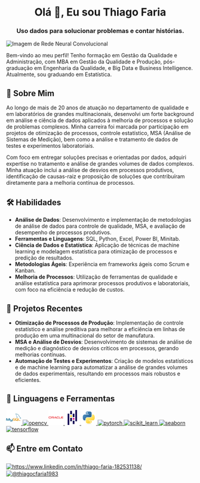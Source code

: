<h1 align="center">Olá 👋, Eu sou Thiago Faria</h1>
<h3 align="center">Uso dados para solucionar problemas e contar histórias.</h3>

![Imagem de Rede Neural Convolucional](https://img.odcdn.com.br/wp-content/uploads/2023/05/rede-neural-convolucional-1536x864.jpg)

Bem-vindo ao meu perfil! Tenho formação em Gestão da Qualidade e Administração, com MBA em Gestão da Qualidade e Produção, pós-graduação em Engenharia da Qualidade, e Big Data e Business Intelligence. Atualmente, sou graduando em Estatística. 

## 🚀 Sobre Mim

Ao longo de mais de 20 anos de atuação no departamento de qualidade e em laboratórios de grandes multinacionais, desenvolvi um forte background em análise e ciência de dados aplicados à melhoria de processos e solução de problemas complexos. Minha carreira foi marcada por participação em projetos de otimização de processos, controle estatístico, MSA (Análise de Sistemas de Medição), bem como a análise e tratamento de dados de testes e experimentos laboratoriais.

Com foco em entregar soluções precisas e orientadas por dados, adquiri expertise no tratamento e análise de grandes volumes de dados complexos. Minha atuação inclui a análise de desvios em processos produtivos, identificação de causas-raiz e proposição de soluções que contribuíram diretamente para a melhoria contínua de processos.

## 🛠️ Habilidades

- **Análise de Dados**: Desenvolvimento e implementação de metodologias de análise de dados para controle de qualidade, MSA, e avaliação de desempenho de processos produtivos.
- **Ferramentas e Linguagens**: SQL, Python, Excel, Power BI, Minitab.
- **Ciência de Dados e Estatística**: Aplicação de técnicas de machine learning e modelagem estatística para otimização de processos e predição de resultados.
- **Metodologias Ágeis**: Experiência em frameworks ágeis como Scrum e Kanban.
- **Melhoria de Processos**: Utilização de ferramentas de qualidade e análise estatística para aprimorar processos produtivos e laboratoriais, com foco na eficiência e redução de custos.

## 🌟 Projetos Recentes

- **Otimização de Processos de Produção**: Implementação de controle estatístico e análise preditiva para melhorar a eficiência em linhas de produção em uma multinacional do setor de manufatura.
- **MSA e Análise de Desvios**: Desenvolvimento de sistemas de análise de medição e diagnóstico de desvios críticos em processos, gerando melhorias contínuas.
- **Automação de Testes e Experimentos**: Criação de modelos estatísticos e de machine learning para automatizar a análise de grandes volumes de dados experimentais, resultando em processos mais robustos e eficientes.

## 🌟 Linguagens e Ferramentas

<p align="left"> <a href="https://www.mysql.com/" target="_blank" rel="noreferrer"> <img src="https://raw.githubusercontent.com/devicons/devicon/master/icons/mysql/mysql-original-wordmark.svg" alt="mysql" width="40" height="40"/> </a> <a href="https://opencv.org/" target="_blank" rel="noreferrer"> <img src="https://www.vectorlogo.zone/logos/opencv/opencv-icon.svg" alt="opencv" width="40" height="40"/> </a> <a href="https://www.oracle.com/" target="_blank" rel="noreferrer"> <img src="https://raw.githubusercontent.com/devicons/devicon/master/icons/oracle/oracle-original.svg" alt="oracle" width="40" height="40"/> </a> <a href="https://pandas.pydata.org/" target="_blank" rel="noreferrer"> <img src="https://raw.githubusercontent.com/devicons/devicon/2ae2a900d2f041da66e950e4d48052658d850630/icons/pandas/pandas-original.svg" alt="pandas" width="40" height="40"/> </a> <a href="https://www.python.org" target="_blank" rel="noreferrer"> <img src="https://raw.githubusercontent.com/devicons/devicon/master/icons/python/python-original.svg" alt="python" width="40" height="40"/> </a> <a href="https://pytorch.org/" target="_blank" rel="noreferrer"> <img src="https://www.vectorlogo.zone/logos/pytorch/pytorch-icon.svg" alt="pytorch" width="40" height="40"/> </a> <a href="https://scikit-learn.org/" target="_blank" rel="noreferrer"> <img src="https://upload.wikimedia.org/wikipedia/commons/0/05/Scikit_learn_logo_small.svg" alt="scikit_learn" width="40" height="40"/> </a> <a href="https://seaborn.pydata.org/" target="_blank" rel="noreferrer"> <img src="https://seaborn.pydata.org/_images/logo-mark-lightbg.svg" alt="seaborn" width="40" height="40"/> </a> <a href="https://www.tensorflow.org" target="_blank" rel="noreferrer"> <img src="https://www.vectorlogo.zone/logos/tensorflow/tensorflow-icon.svg" alt="tensorflow" width="40" height="40"/> </a> </p>

## 📫 Entre em Contato

<p align="left">
<a href="https://linkedin.com/in/https://www.linkedin.com/in/thiago-faria-182531138/" target="blank"><img align="center" src="https://raw.githubusercontent.com/rahuldkjain/github-profile-readme-generator/master/src/images/icons/Social/linked-in-alt.svg" alt="https://www.linkedin.com/in/thiago-faria-182531138/" height="30" width="40" /></a>
<a href="https://medium.com/@thiagocfaria1983" target="blank"><img align="center" src="https://raw.githubusercontent.com/rahuldkjain/github-profile-readme-generator/master/src/images/icons/Social/medium.svg" alt="@thiagocfaria1983" height="30" width="40" /></a>
</p>





